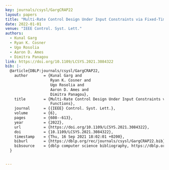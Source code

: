 ```yaml
---
key: journals/csysl/GargCRAP22
layout: papers
title: "Multi-Rate Control Design Under Input Constraints via Fixed-Time Barrier Functions."
date: 2022-01-01
venue: "IEEE Control. Syst. Lett."
authors:
  - Kunal Garg
  - Ryan K. Cosner
  - Ugo Rosolia
  - Aaron D. Ames
  - Dimitra Panagou
link: https://doi.org/10.1109/LCSYS.2021.3084322
bib: |-
  @article{DBLP:journals/csysl/GargCRAP22,
    author       = {Kunal Garg and
                    Ryan K. Cosner and
                    Ugo Rosolia and
                    Aaron D. Ames and
                    Dimitra Panagou},
    title        = {Multi-Rate Control Design Under Input Constraints via Fixed-Time Barrier
                    Functions},
    journal      = {{IEEE} Control. Syst. Lett.},
    volume       = {6},
    pages        = {608--613},
    year         = {2022},
    url          = {https://doi.org/10.1109/LCSYS.2021.3084322},
    doi          = {10.1109/LCSYS.2021.3084322},
    timestamp    = {Thu, 16 Sep 2021 18:02:01 +0200},
    biburl       = {https://dblp.org/rec/journals/csysl/GargCRAP22.bib},
    bibsource    = {dblp computer science bibliography, https://dblp.org}
  }


---
```

